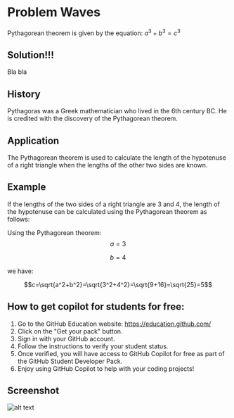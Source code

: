 # Problem Waves

Pythagorean theorem is given by the equation:
$a^3+b^3=c^3$

## Solution!!!

Bla bla

## History

Pythagoras was a Greek mathematician who lived in the 6th century BC. He is credited with the discovery of the Pythagorean theorem.

## Application

The Pythagorean theorem is used to calculate the length of the hypotenuse of a right triangle when the lengths of the other two sides are known.

## Example

If the lengths of the two sides of a right triangle are 3 and 4, the length of the hypotenuse can be calculated using the Pythagorean theorem as follows:

Using the Pythagorean theorem:
$$a=3$$

$$b=4$$

we have:

$$c=\sqrt{a^2+b^2}=\sqrt{3^2+4^2}=\sqrt{9+16}=\sqrt{25}=5$$

## How to get copilot for students for free:

1. Go to the GitHub Education website: https://education.github.com/
2. Click on the "Get your pack" button.
3. Sign in with your GitHub account.
4. Follow the instructions to verify your student status.
5. Once verified, you will have access to GitHub Copilot for free as part of the GitHub Student Developer Pack.
6. Enjoy using GitHub Copilot to help with your coding projects!

## Screenshot

![alt text](image.png)
